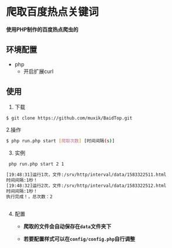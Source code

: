 # 爬取百度热点关键词

__使用PHP制作的百度热点爬虫的__

## 环境配置

- php
    + 开启扩展curl
    
## 使用

1. 下载
```bash
$ git clone https://github.com/muxik/BaidTop.git
```

2.操作

```bash
$ php run.php start [爬取次数] [时间间隔(s)]
```

3. 实例

```bash
 php run.php start 2 1

[19:48:31]运行1次，文件:/srv/http/interval/data/1583322511.html
时间间隔:1秒！
[19:48:32]运行2次，文件:/srv/http/interval/data/1583322512.html
时间间隔:1秒！
执行完成！，总次数：2
 
```
4. 配置

    - __爬取的文件会自动保存在`data`文件夹下__

    - __若要配置样式可以在`config/config.php`自行调整__